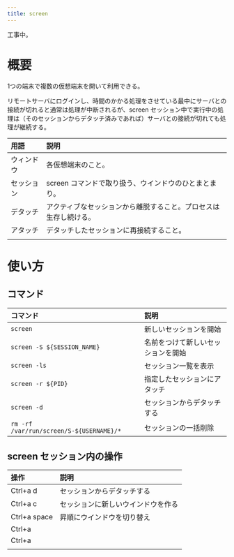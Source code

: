 ```yaml
---
title: screen
---
```


工事中。

# 概要

1つの端末で複数の仮想端末を開いて利用できる。

リモートサーバにログインし、時間のかかる処理をさせている最中にサーバとの接続が切れると通常は処理が中断されるが、screen セッション中で実行中の処理は（そのセッションからデタッチ済みであれば）サーバとの接続が切れても処理が継続する。

| 用語 | 説明 |
| :-- | :-- |
| ウィンドウ | 各仮想端末のこと。 |
| セッション | screen コマンドで取り扱う、ウインドウのひとまとまり。 |
| デタッチ | アクティブなセッションから離脱すること。プロセスは生存し続ける。 |
| アタッチ | デタッチしたセッションに再接続すること。 |
|  |  |

# 使い方

## コマンド

| コマンド | 説明 |
| :-- | :-- |
| `screen` | 新しいセッションを開始 |
| `screen -S ${SESSION_NAME}` | 名前をつけて新しいセッションを開始 |
| `screen -ls` | セッション一覧を表示 |
| `screen -r ${PID}` | 指定したセッションにアタッチ |
| `screen -d` | セッションからデタッチする |
| `rm -rf /var/run/screen/S-${USERNAME}/*` | セッションの一括削除 |

## screen セッション内の操作

| 操作 | 説明 |
| :-- | :-- |
| Ctrl+a d | セッションからデタッチする |
| Ctrl+a c | セッションに新しいウインドウを作る |
| Ctrl+a space | 昇順にウインドウを切り替え |
| Ctrl+a  |  |
| Ctrl+a  |  |
|  |  |
